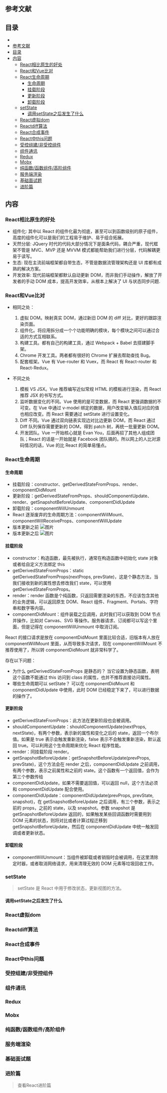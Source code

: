 ## 

## 参考文献

## 目录
- [](#)
- [参考文献](#参考文献)
- [目录](#目录)
- [内容](#内容)
  - [React相比原生的好处](#react相比原生的好处)
  - [React和Vue比对](#react和vue比对)
  - [React生命周期](#react生命周期)
    - [生命周期](#生命周期)
    - [挂载阶段](#挂载阶段)
    - [更新阶段](#更新阶段)
    - [卸载阶段](#卸载阶段)
  - [setState](#setstate)
    - [调用setState之后发生了什么](#调用setstate之后发生了什么)
  - [React虚拟dom](#react虚拟dom)
  - [Reactdiff算法](#reactdiff算法)
  - [React合成事件](#react合成事件)
  - [React中this问题](#react中this问题)
  - [受控组建/非受控组件](#受控组建非受控组件)
  - [组件通讯](#组件通讯)
  - [Redux](#redux)
  - [Mobx](#mobx)
  - [纯函数/函数组件/高阶组件](#纯函数函数组件高阶组件)
  - [服务端渲染](#服务端渲染)
  - [基础面试题](#基础面试题)
  - [进阶篇](#进阶篇)

## 内容

### React相比原生的好处
  - 组件化: 其中以 React 的组件化最为彻底，甚至可以到函数级别的原子组件，高度的组件化可以是我们的工程易于维护、易于组合拓展。
  - 天然分层: JQuery 时代的代码大部分情况下是面条代码，耦合严重，现代框架不管是 MVC、MVP 还是 MVVM 模式都能帮助我们进行分层，代码解耦更易于读写。
  - 生态: 现在主流前端框架都自带生态，不管是数据流管理架构还是 UI 库都有成熟的解决方案。
  - 开发效率: 现代前端框架都默认自动更新 DOM，而非我们手动操作，解放了开发者的手动 DOM 成本，提高开发效率，从根本上解决了 UI 与状态同步问题.

### React和Vue比对
  - 相同之处：
    1. 虚拟 DOM。映射真实 DOM，通过新旧 DOM 的 diff 对比，更好的跟踪渲染页面。
    2. 组件化。将应用拆分成一个个功能明确的模块，每个模块之间可以通过合适的方式互相联系。
    3. 构建工具。都有自己的构建工具，通过 Webpack + Babel 去搭建脚手架。
    4. Chrome 开发工具。两者都有很好的 Chrome 扩展去帮助查找 Bug。
    5. 配套框架。Vue 有 Vue-router 和 Vuex，而 React 有 React-router 和 React-Redux。

  - 不同之处
    1. 模板 VS JSX。Vue 推荐编写近似常规 HTML 的模板进行渲染，而 React 推荐 JSX 的书写方式。
    2. 监听数据变化的不同。Vue 使用的是可变数据，而 React 更强调数据的不可变。在 Vue 中通过 v-model 绑定的数据，用户改变输入值后对应的值也相应改变。而 React 需要通过 setState 进行设置变化。
    3. Diff 不同。Vue 通过双向链表实现边对比边更新 DOM，而 React 通过 Diff 队列保存需要更新的 DOM，得到 patch 树，再统一批量更新 DOM。
    4. 开发团队。Vue 一开始核心就是 Evan You，后面再招了其他人组成团队；React 的话是一开始就是 Facebook 团队搞的。所以网上的人比对源码情况的话，Vue 的比 React 的简单易懂点。

### React生命周期
#### 生命周期
- 挂载阶段：constructor、getDerivedStateFromProps、render、componentDidMount
- 更新阶段：getDerivedStateFromProps、shouldComponentUpdate、render、getSnapshotBeforeUpdate、componentDidUpdate
- 卸载阶段：componentWillUnmount
- React 逐渐废弃的生命周期方法：componentWillMount、componentWillReceiveProps、componentWillUpdate
- 版本更新之前
 ![图片](/Users/futurngazer/Desktop/2024面试题汇总/React/images/image1.png)
- 版本更新之后
 ![图片](/Users/futurngazer/Desktop/2024面试题汇总/React/images/image2.png)

 #### 挂载阶段
 - constructor：构造函数，最先被执行，通常在构造函数中初始化 state 对象或者给自定义方法绑定 this
 - getDerivedStateFromProps：static getDerivedStateFromProps(nextProps, prevState)，这是个静态方法，当我们接收到新的属性想去修改我们 state，可以使用 getDerivedStateFromProps。
 - render：render 函数是个纯函数，只返回需要渲染的东西，不应该包含其他的业务逻辑，可以返回原生 DOM、React 组件、Fragment、Portals、字符串和数字等内容。
 - componentDidMount：组件装载之后调用，此时我们可以获取到 DOM 节点并操作，比如对 Canvas、SVG 等操作。服务器请求、订阅都可以写这个里面，但是记得在 componentWillUnmount 中取消订阅。


React 的接口请求是放在 componentDidMount 里面比较合适，旧版本有人放在 componentWillMount 里面，从而导致多次请求，现在 componentWillMount 不推荐使用了，所以转 componentDidMount 就非常科学了。

存在以下问题：
- 为什么 getDerivedStateFromProps 是静态的？
当它设置为静态函数，表明这个函数不能通过 this 访问到 class 的属性，也并不推荐直接访问属性。
- 哪些生命周期可以 setState？
可以在 componentDidMount 和 componentDidUpdate 中使用，此时 DOM 已经稳定下来了，可以进行数据的操作了。


#### 更新阶段
- getDerivedStateFromProps：此方法在更新阶段也会被调用。
- shouldComponentUpdate：shouldComponentUpdate(nextProps, nextState)，有两个参数，表示新的属性和变化之后的 state，返回一个布尔值。如果是 true 表示会触发重新渲染，false 表示不会触发重新渲染，默认返回 true。可以利用这个生命周期来优化 React 程序性能。
- render：同挂载阶段 render。
- getSnapshotBeforeUpdate：getSnapshotBeforeUpdate(prevProps, prevState)，这个方法会在 render 之后，componentDidUpdate 之前调用，有两个参数，表示之前属性和之前的 state。这个函数有一个返回值，会作为第三个参数传给
- componentDidUpdate，如果不需要返回值，可以返回 null，这个方法必须和 componentDidUpdate 配合使用。
- componentDidUpdate：componentDidUpdate(prevProps, prevState, snapshot)，在 getSnapshotBeforeUpdate 之后调用，有三个参数，表示之前的 props，之前的 state，以及 snapshot。参数 snapshot 是 getSnapshotBeforeUpdate 返回的，如果触发某些回调函数时需要用到 DOM 元素的状态，则将对比或者计算过程迁移到 getSnapshotBeforeUpdate，然后在 componentDidUpdate 中统一触发回调或者更新状态。

#### 卸载阶段
- componentWillUnmount：当组件被卸载或者销毁时会被调用，在这里清除定时器，或者取消网络请求，用来清理无效的 DOM 元素等垃圾回收工作。
 

### setState
> setState 是 React 中用于修改状态，更新视图的方法。
#### 调用setState之后发生了什么


### React虚拟dom


### Reactdiff算法



### React合成事件


### React中this问题


### 受控组建/非受控组件


### 组件通讯


### Redux


### Mobx


### 纯函数/函数组件/高阶组件


### 服务端渲染



### 基础面试题

### 进阶篇
  > 查看React进阶篇
